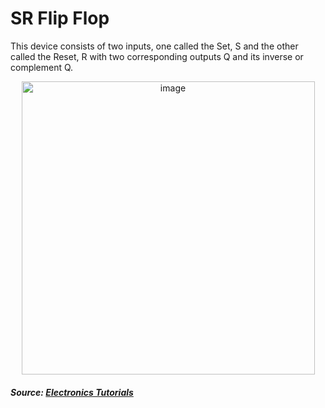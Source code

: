 # SR Flip Flop
This device consists of two inputs, one called the Set, S and the other called the Reset, R with two corresponding outputs Q and its inverse or complement Q.

<p align="center">
  
<img width="469" alt="image" src="https://user-images.githubusercontent.com/82091082/211381454-1a05ced8-1502-471e-8ab4-08e8b0b63f47.png">


  </p>
  
  ##### Source: [Electronics Tutorials](https://www.electronics-tutorials.ws/sequential/seq_1.html)
